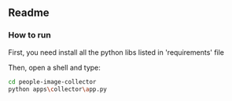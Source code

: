 ## Readme

### How to run

First, you need install all the python libs listed in 'requirements' file

Then, open a shell and type:

```bash
cd people-image-collector
python apps\collector\app.py
```